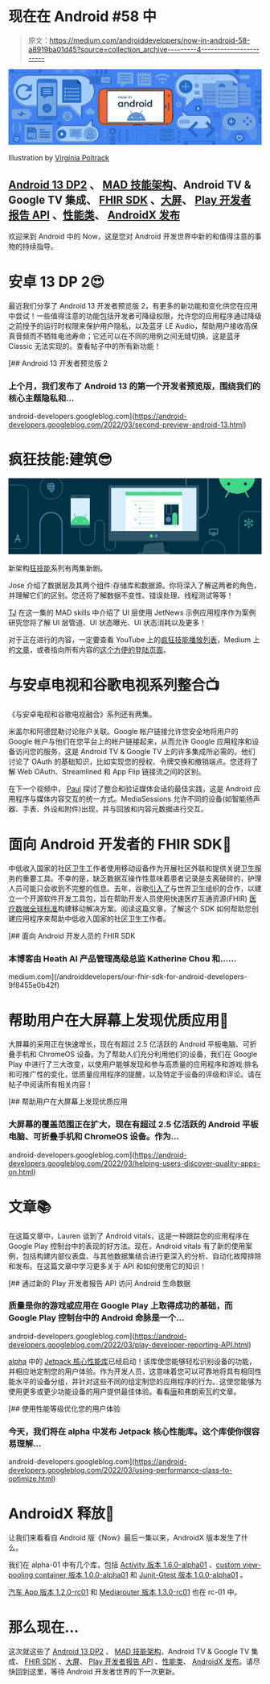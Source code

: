 # 现在在 Android #58 中

> 原文：<https://medium.com/androiddevelopers/now-in-android-58-a8919ba01d45?source=collection_archive---------4----------------------->

![](img/5cd6b6f4e350f41c31d5b09d8160d650.png)

Illustration by [Virginia Poltrack](https://twitter.com/VPoltrack)

## [Android 13 DP2](https://android-developers.googleblog.com/2022/03/second-preview-android-13.html) 、 [MAD 技能架构](https://www.youtube.com/watch?v=TPWmfJq16rA&list=PLWz5rJ2EKKc8GZWCbUm3tBXKeqIi3rcVX)、Android TV & Google TV 集成、 [FHIR SDK](/androiddevelopers/our-fhir-sdk-for-android-developers-9f8455e0b42f) 、[大屏](https://android-developers.googleblog.com/2022/03/helping-users-discover-quality-apps-on.html)、 [Play 开发者报告 API](https://android-developers.googleblog.com/2022/03/play-developer-reporting-API.html) 、[性能类](https://android-developers.googleblog.com/2022/03/using-performance-class-to-optimize.html)、 [AndroidX 发布](https://developer.android.com/jetpack/androidx/versions/all-channel)

欢迎来到 Android 中的 Now，这是您对 Android 开发世界中新的和值得注意的事物的持续指导。

# 安卓 13 DP 2😍

最近我们分享了 Android 13 开发者预览版 2，有更多的新功能和变化供您在应用中尝试！一些值得注意的功能包括开发者可降级权限，允许您的应用程序通过降级之前授予的运行时权限来保护用户隐私，以及蓝牙 LE Audio，帮助用户接收高保真音频而不牺牲电池寿命；它还可以在不同的用例之间无缝切换，这是蓝牙 Classic 无法实现的。查看帖子中的所有新功能！

[](https://android-developers.googleblog.com/2022/03/second-preview-android-13.html) [## Android 13 开发者预览版 2

### 上个月，我们发布了 Android 13 的第一个开发者预览版，围绕我们的核心主题隐私和…

android-developers.googleblog.com](https://android-developers.googleblog.com/2022/03/second-preview-android-13.html) 

# 疯狂技能:建筑😎

![](img/d13236bdc18811b0a00032988c1c2f06.png)

新架构[狂技能](https://www.youtube.com/watch?v=TPWmfJq16rA&list=PLWz5rJ2EKKc8GZWCbUm3tBXKeqIi3rcVX)系列有两集新剧。

Jose 介绍了数据层及其两个组件:存储库和数据源。你将深入了解这两者的角色，并理解它们的区别。您还将了解数据不变性、错误处理、线程测试等等！

[TJ](https://medium.com/u/10f0ee47a699?source=post_page-----a8919ba01d45--------------------------------) 在这一集的 MAD skills 中介绍了 UI 层使用 JetNews 示例应用程序作为案例研究您将了解 UI 层管道、UI 状态曝光、UI 状态消耗以及更多！

对于正在进行的内容，一定要查看 YouTube 上的[疯狂技能播放列表](https://www.youtube.com/playlist?list=PLWz5rJ2EKKc91i2QT8qfrfKgLNlJiG1z7)，Medium 上的[文章](https://medium.com/androiddevelopers/tagged/mad-skills)，或者指向所有内容的[这个方便的登陆页面](https://developer.android.com/series/mad-skills)。

# 与安卓电视和谷歌电视系列整合📺

《与安卓电视和谷歌电视融合》系列还有两集。

米盖尔和阿德昆勒讨论账户关联。Google 帐户链接允许您安全地将用户的 Google 帐户与他们在您平台上的帐户链接起来，从而允许 Google 应用程序和设备访问您的服务，这是 Android TV & Google TV 上的许多集成所必需的。他们讨论了 OAuth 的基础知识，比如实现您的授权、令牌交换和撤销端点。您还将了解 Web OAuth、Streamlined 和 App Flip 链接流之间的区别。

在下一个视频中， [Paul](https://medium.com/u/9e7508235c54?source=post_page-----a8919ba01d45--------------------------------) 探讨了整合和验证媒体会话的最佳实践，这是 Android 应用程序与媒体内容交互的统一方式。MediaSessions 允许不同的设备(如智能扬声器、手表、外设和附件)出现，并与回放和内容元数据进行交互。

# 面向 Android 开发者的 FHIR SDK🏥

中低收入国家的社区卫生工作者使用移动设备作为开展社区外联和提供关键卫生服务的重要工具。不幸的是，缺乏数据互操作性意味着患者记录是支离破碎的，护理人员可能只会收到不完整的信息。去年，谷歌[引入了](https://blog.google/technology/health/working-who-power-digital-health-apps/?_ga=2.23799353.208967627.1646097286-1931423887.1635179599)与世界卫生组织的合作，以建立一个开源软件开发工具包，旨在帮助开发人员使用快速医疗互通资源(FHIR) [医疗数据全球标准](https://www.who.int/teams/digital-health-and-innovation/smart-guidelines/fhir-based-smart-guidelines)构建移动解决方案。阅读这篇文章，了解这个 SDK 如何帮助您创建应用程序来帮助中低收入国家的社区卫生工作者。

[](/androiddevelopers/our-fhir-sdk-for-android-developers-9f8455e0b42f) [## 面向 Android 开发人员的 FHIR SDK

### 本博客由 Heath AI 产品管理高级总监 Katherine Chou 和……

medium.com](/androiddevelopers/our-fhir-sdk-for-android-developers-9f8455e0b42f) 

# 帮助用户在大屏幕上发现优质应用🔎

大屏幕的采用正在快速增长，现在有超过 2.5 亿活跃的 Android 平板电脑、可折叠手机和 ChromeOS 设备。为了帮助人们充分利用他们的设备，我们在 Google Play 中进行了三大改变，以使用户能够发现和参与高质量的应用程序和游戏:排名和可推广性的变化，低质量应用程序的提醒，以及特定于设备的评级和评论。请在帖子中阅读所有相关内容！

[](https://android-developers.googleblog.com/2022/03/helping-users-discover-quality-apps-on.html) [## 帮助用户在大屏幕上发现优质应用

### 大屏幕的覆盖范围正在扩大，现在有超过 2.5 亿活跃的 Android 平板电脑、可折叠手机和 ChromeOS 设备。作为…

android-developers.googleblog.com](https://android-developers.googleblog.com/2022/03/helping-users-discover-quality-apps-on.html) 

# 文章📚

在这篇文章中，Lauren 谈到了 Android vitals，这是一种跟踪您的应用程序在 Google Play 控制台中的表现的好方法。现在，Android vitals 有了新的使用案例，包括构建内部仪表盘、与其他数据集结合进行更深入的分析、自动化故障排除和发布。在这篇文章中学习更多关于 API 和如何使用它的知识！

[](https://android-developers.googleblog.com/2022/03/play-developer-reporting-API.html) [## 通过新的 Play 开发者报告 API 访问 Android 生命数据

### 质量是你的游戏或应用在 Google Play 上取得成功的基础，而 Google Play 控制台中的 Android 命脉是一个…

android-developers.googleblog.com](https://android-developers.googleblog.com/2022/03/play-developer-reporting-API.html) 

[alpha](https://developer.android.com/jetpack/androidx/releases/core#core_performance_version_10_2) 中的 [Jetpack 核心性能库](https://developer.android.com/reference/kotlin/androidx/core/performance/package-summary?hl=en)已经启动！该库使您能够轻松识别设备的功能，并相应地定制您的用户体验。作为开发人员，这意味着您可以可靠地将具有相同性能水平的设备分组，并针对这些不同的组定制您的应用程序的行为。这使您能够为使用更多或更少功能设备的用户提供最佳体验。看看[唐](https://medium.com/u/7f5a2cb6598e?source=post_page-----a8919ba01d45--------------------------------)和弗朗索瓦的文章。

[](https://android-developers.googleblog.com/2022/03/using-performance-class-to-optimize.html) [## 使用性能等级优化您的用户体验

### 今天，我们将在 alpha 中发布 Jetpack 核心性能库。这个库使你很容易理解…

android-developers.googleblog.com](https://android-developers.googleblog.com/2022/03/using-performance-class-to-optimize.html) 

# AndroidX 释放🚀

让我们来看看自 Android 版《Now》最后一集以来，AndroidX 版本发生了什么。

我们在 alpha-01 中有几个库，包括 [Activity 版本 1.6.0-alpha01](https://developer.android.com/jetpack/androidx/releases/activity#1.6.0-alpha01) 、[custom view-pooling container 版本 1.0.0-alpha01](https://developer.android.com/jetpack/androidx/releases/customview#customview-poolingcontainer-1.0.0-alpha01) 和 [Junit-Gtest 版本 1.0.0-alpha01](https://developer.android.com/jetpack/androidx/releases/test#junit-gtest-1.0.0-alpha01) 。

[汽车 App 版本 1.2.0-rc01](https://developer.android.com/jetpack/androidx/releases/car-app#1.2.0-rc01) 和 [Mediarouter 版本 1.3.0-rc01](https://developer.android.com/jetpack/androidx/releases/mediarouter#1.3.0-rc01) 也在 rc-01 中。

# 那么现在…

这次就这些了 [Android 13 DP2](https://android-developers.googleblog.com/2022/03/second-preview-android-13.html) 、 [MAD 技能架构](https://www.youtube.com/watch?v=TPWmfJq16rA&list=PLWz5rJ2EKKc8GZWCbUm3tBXKeqIi3rcVX)、Android TV & Google TV 集成、 [FHIR SDK](/androiddevelopers/our-fhir-sdk-for-android-developers-9f8455e0b42f) 、[大屏](https://android-developers.googleblog.com/2022/03/helping-users-discover-quality-apps-on.html)、 [Play 开发者报告 API](https://android-developers.googleblog.com/2022/03/play-developer-reporting-API.html) 、[性能类](https://android-developers.googleblog.com/2022/03/using-performance-class-to-optimize.html)、 [AndroidX 发布](https://medium.com/r?url=https%3A%2F%2Fdeveloper.android.com%2Fjetpack%2Fandroidx%2Fversions%2Fall-channel)。请尽快回到这里，等待 Android 开发者世界的下一次更新。
